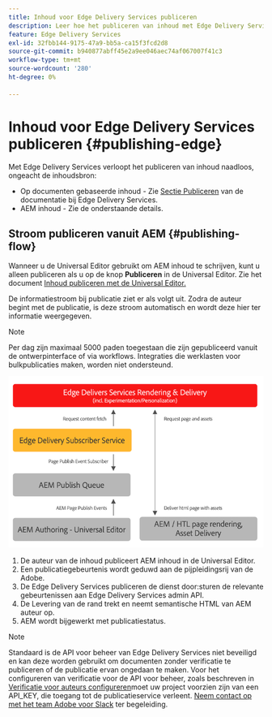 ```yaml
---
title: Inhoud voor Edge Delivery Services publiceren
description: Leer hoe het publiceren van inhoud met Edge Delivery Services werkt en hoe te om AEM inhoud met Edge Delivery Services te publiceren.
feature: Edge Delivery Services
exl-id: 32fbb144-9175-47a9-bb5a-ca15f3fcd2d8
source-git-commit: b940877abff45e2a9ee046aec74af067007f41c3
workflow-type: tm+mt
source-wordcount: '280'
ht-degree: 0%

---
```



# Inhoud voor Edge Delivery Services publiceren {#publishing-edge}

Met Edge Delivery Services verloopt het publiceren van inhoud naadloos, ongeacht de inhoudsbron:

* Op documenten gebaseerde inhoud - Zie [Sectie Publiceren](/help/edge/docs/authoring.md) van de documentatie bij Edge Delivery Services.
* AEM inhoud - Zie de onderstaande details.

## Stroom publiceren vanuit AEM {#publishing-flow}

Wanneer u de Universal Editor gebruikt om AEM inhoud te schrijven, kunt u alleen publiceren als u op de knop **Publiceren** in de Universal Editor. Zie het document [Inhoud publiceren met de Universal Editor.](/help/sites-cloud/authoring/universal-editor/publishing.md)

De informatiestroom bij publicatie ziet er als volgt uit. Zodra de auteur begint met de publicatie, is deze stroom automatisch en wordt deze hier ter informatie weergegeven.

>[!NOTE]
>
>Per dag zijn maximaal 5000 paden toegestaan die zijn gepubliceerd vanuit de ontwerpinterface of via workflows. Integraties die werklasten voor bulkpublicaties maken, worden niet ondersteund.

![De stroom van informatie wanneer het publiceren van AEM aan Edge Delivery Services](assets/publishing-flow.png)

1. De auteur van de inhoud publiceert AEM inhoud in de Universal Editor.
1. Een publicatiegebeurtenis wordt geduwd aan de pijpleidingsrij van de Adobe.
1. De Edge Delivery Services publiceren de dienst door:sturen de relevante gebeurtenissen aan Edge Delivery Services admin API.
1. De Levering van de rand trekt en neemt semantische HTML van AEM auteur op.
1. AEM wordt bijgewerkt met publicatiestatus.

>[!NOTE]
>
>Standaard is de API voor beheer van Edge Delivery Services niet beveiligd en kan deze worden gebruikt om documenten zonder verificatie te publiceren of de publicatie ervan ongedaan te maken. Voor het configureren van verificatie voor de API voor beheer, zoals beschreven in [Verificatie voor auteurs configureren](https://www.aem.live/docs/authentication-setup-authoring)moet uw project voorzien zijn van een API_KEY, die toegang tot de publicatieservice verleent. [Neem contact op met het team Adobe voor Slack](/help/edge/docs/slack.md) ter begeleiding.
